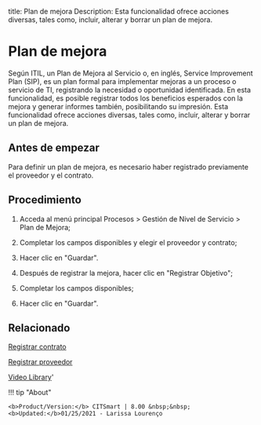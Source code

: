 title:  Plan de mejora 
Description: Esta funcionalidad ofrece acciones diversas, tales como, incluir, alterar y borrar un plan de mejora. 
# Plan de mejora

Según ITIL, un Plan de Mejora al Servicio o, en inglés, Service Improvement Plan (SIP), es un plan formal para implementar mejoras a un proceso o servicio de TI, registrando la necesidad o oportunidad identificada.
En esta funcionalidad, es posible registrar todos los beneficios esperados con la mejora y generar informes también, posibilitando su impresión.
Esta funcionalidad ofrece acciones diversas, tales como, incluir, alterar y borrar un plan de mejora.

Antes de empezar
----------------

Para definir un plan de mejora, es necesario haber registrado previamente el
proveedor y el contrato.

Procedimiento
-------------

1.  Acceda al menú principal Procesos \> Gestión de Nivel de Servicio \> Plan de
    Mejora;

2.  Completar los campos disponibles y elegir el proveedor y contrato;

3.  Hacer clic en "Guardar".

4.  Después de registrar la mejora, hacer clic en "Registrar Objetivo";

5.  Completar los campos disponibles;

6.  Hacer clic en "Guardar".

Relacionado
-----------

[Registrar contrato](/es-es/citsmart-platform-8/additional-features/contract-management/use/register-contract.html)

[Registrar proveedor](/es-es/citsmart-platform-8/processes/portfolio-and-catalog/configuration/register-provider.html)

<i class='fa fa-youtube-play  fa-2x' style='color:#97ce17;vertical-align: middle;'> </i> [Video Library](https://www.youtube.com/playlist?list=PLB5qK2uzf2RMjX0O3lujZJk298ZUVu21l)'

!!! tip "About"

    <b>Product/Version:</b> CITSmart | 8.00 &nbsp;&nbsp;
    <b>Updated:</b>01/25/2021 - Larissa Lourenço
